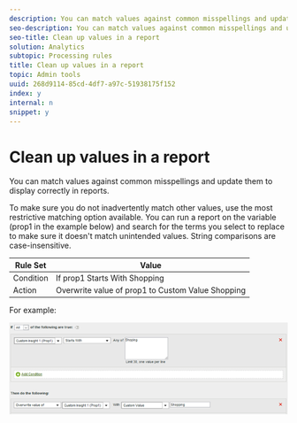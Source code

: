 ```yaml
---
description: You can match values against common misspellings and update them to display correctly in reports.
seo-description: You can match values against common misspellings and update them to display correctly in reports.
seo-title: Clean up values in a report
solution: Analytics
subtopic: Processing rules
title: Clean up values in a report
topic: Admin tools
uuid: 268d9114-85cd-4df7-a97c-51938175f152
index: y
internal: n
snippet: y
---
```


# Clean up values in a report

You can match values against common misspellings and update them to display correctly in reports.

To make sure you do not inadvertently match other values, use the most restrictive matching option available. You can run a report on the variable (prop1 in the example below) and search for the terms you select to replace to make sure it doesn't match unintended values. String comparisons are case-insensitive. 

|  Rule Set  | Value  |
|---|---|
|  Condition  | If prop1 Starts With Shopping  |
|  Action  | Overwrite value of prop1 to Custom Value Shopping  |

For example: 

![](assets/clean-up-values-in-report.png)

